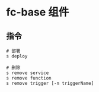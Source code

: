 # fc-base 组件

## 指令

```shell
# 部署
s deploy

# 删除
s remove service
s remove function
s remove trigger [-n triggerName]

```